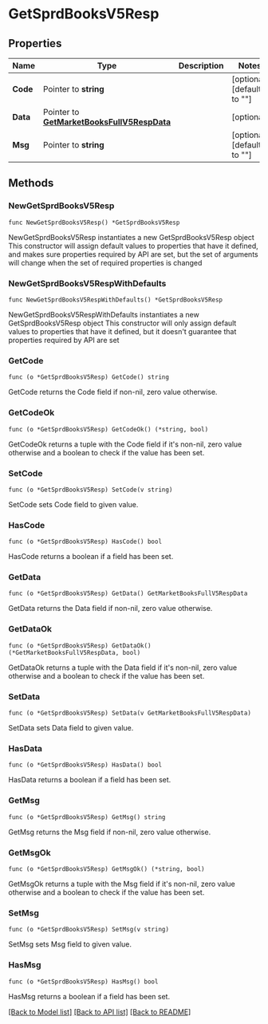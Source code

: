 # GetSprdBooksV5Resp

## Properties

Name | Type | Description | Notes
------------ | ------------- | ------------- | -------------
**Code** | Pointer to **string** |  | [optional] [default to ""]
**Data** | Pointer to [**GetMarketBooksFullV5RespData**](GetMarketBooksFullV5RespData.md) |  | [optional] 
**Msg** | Pointer to **string** |  | [optional] [default to ""]

## Methods

### NewGetSprdBooksV5Resp

`func NewGetSprdBooksV5Resp() *GetSprdBooksV5Resp`

NewGetSprdBooksV5Resp instantiates a new GetSprdBooksV5Resp object
This constructor will assign default values to properties that have it defined,
and makes sure properties required by API are set, but the set of arguments
will change when the set of required properties is changed

### NewGetSprdBooksV5RespWithDefaults

`func NewGetSprdBooksV5RespWithDefaults() *GetSprdBooksV5Resp`

NewGetSprdBooksV5RespWithDefaults instantiates a new GetSprdBooksV5Resp object
This constructor will only assign default values to properties that have it defined,
but it doesn't guarantee that properties required by API are set

### GetCode

`func (o *GetSprdBooksV5Resp) GetCode() string`

GetCode returns the Code field if non-nil, zero value otherwise.

### GetCodeOk

`func (o *GetSprdBooksV5Resp) GetCodeOk() (*string, bool)`

GetCodeOk returns a tuple with the Code field if it's non-nil, zero value otherwise
and a boolean to check if the value has been set.

### SetCode

`func (o *GetSprdBooksV5Resp) SetCode(v string)`

SetCode sets Code field to given value.

### HasCode

`func (o *GetSprdBooksV5Resp) HasCode() bool`

HasCode returns a boolean if a field has been set.

### GetData

`func (o *GetSprdBooksV5Resp) GetData() GetMarketBooksFullV5RespData`

GetData returns the Data field if non-nil, zero value otherwise.

### GetDataOk

`func (o *GetSprdBooksV5Resp) GetDataOk() (*GetMarketBooksFullV5RespData, bool)`

GetDataOk returns a tuple with the Data field if it's non-nil, zero value otherwise
and a boolean to check if the value has been set.

### SetData

`func (o *GetSprdBooksV5Resp) SetData(v GetMarketBooksFullV5RespData)`

SetData sets Data field to given value.

### HasData

`func (o *GetSprdBooksV5Resp) HasData() bool`

HasData returns a boolean if a field has been set.

### GetMsg

`func (o *GetSprdBooksV5Resp) GetMsg() string`

GetMsg returns the Msg field if non-nil, zero value otherwise.

### GetMsgOk

`func (o *GetSprdBooksV5Resp) GetMsgOk() (*string, bool)`

GetMsgOk returns a tuple with the Msg field if it's non-nil, zero value otherwise
and a boolean to check if the value has been set.

### SetMsg

`func (o *GetSprdBooksV5Resp) SetMsg(v string)`

SetMsg sets Msg field to given value.

### HasMsg

`func (o *GetSprdBooksV5Resp) HasMsg() bool`

HasMsg returns a boolean if a field has been set.


[[Back to Model list]](../README.md#documentation-for-models) [[Back to API list]](../README.md#documentation-for-api-endpoints) [[Back to README]](../README.md)



